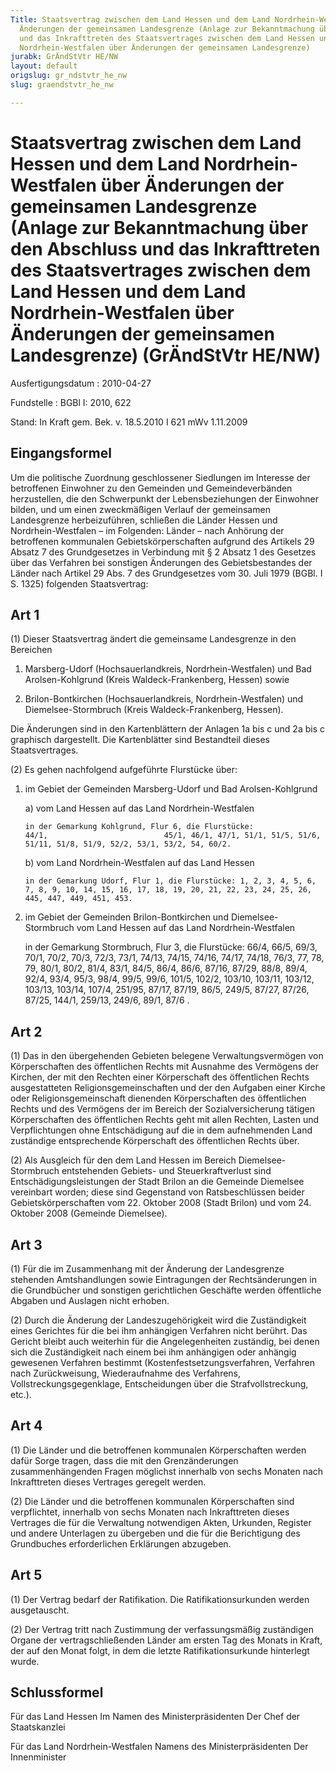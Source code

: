 ```yaml
---
Title: Staatsvertrag zwischen dem Land Hessen und dem Land Nordrhein-Westfalen über
  Änderungen der gemeinsamen Landesgrenze (Anlage zur Bekanntmachung über den Abschluss
  und das Inkrafttreten des Staatsvertrages zwischen dem Land Hessen und dem Land
  Nordrhein-Westfalen über Änderungen der gemeinsamen Landesgrenze)
jurabk: GrÄndStVtr HE/NW
layout: default
origslug: gr_ndstvtr_he_nw
slug: graendstvtr_he_nw

---
```


# Staatsvertrag zwischen dem Land Hessen und dem Land Nordrhein-Westfalen über Änderungen der gemeinsamen Landesgrenze (Anlage zur Bekanntmachung über den Abschluss und das Inkrafttreten des Staatsvertrages zwischen dem Land Hessen und dem Land Nordrhein-Westfalen über Änderungen der gemeinsamen Landesgrenze) (GrÄndStVtr HE/NW)

Ausfertigungsdatum
:   2010-04-27

Fundstelle
:   BGBl I: 2010, 622

Stand: In Kraft gem. Bek. v. 18.5.2010 I 621 mWv 1.11.2009

## Eingangsformel

Um die politische Zuordnung geschlossener Siedlungen im Interesse der betroffenen Einwohner zu den Gemeinden und Gemeindeverbänden herzustellen, die den Schwerpunkt der Lebensbeziehungen der Einwohner bilden, und um einen zweckmäßigen Verlauf der gemeinsamen Landesgrenze herbeizuführen, schließen die Länder Hessen und Nordrhein-Westfalen – im Folgenden: Länder – nach Anhörung der betroffenen kommunalen Gebietskörperschaften aufgrund des Artikels 29 Absatz 7 des Grundgesetzes in Verbindung mit § 2 Absatz 1 des Gesetzes über das Verfahren bei sonstigen Änderungen des Gebietsbestandes der Länder nach Artikel 29 Abs. 7 des Grundgesetzes vom 30. Juli 1979 (BGBl. I S. 1325) folgenden Staatsvertrag:


## Art 1

(1) Dieser Staatsvertrag ändert die gemeinsame Landesgrenze in den Bereichen

1.  Marsberg-Udorf (Hochsauerlandkreis, Nordrhein-Westfalen) und Bad Arolsen-Kohlgrund (Kreis Waldeck-Frankenberg, Hessen) sowie


2.  Brilon-Bontkirchen (Hochsauerlandkreis, Nordrhein-Westfalen) und Diemelsee-Stormbruch (Kreis Waldeck-Frankenberg, Hessen).



Die Änderungen sind in den Kartenblättern der Anlagen 1a bis c und 2a bis c graphisch dargestellt. Die Kartenblätter sind Bestandteil dieses Staatsvertrages.

(2) Es gehen nachfolgend aufgeführte Flurstücke über:

1.  im Gebiet der Gemeinden Marsberg-Udorf und Bad Arolsen-Kohlgrund

    a)  vom Land Hessen auf das Land Nordrhein-Westfalen

        in der Gemarkung Kohlgrund, Flur 6, die Flurstücke:
        44/1,                          45/1, 46/1, 47/1, 51/1, 51/5, 51/6, 51/11, 51/8, 51/9, 52/2, 53/1, 53/2, 54, 60/2.


    b)  vom Land Nordrhein-Westfalen auf das Land Hessen

        in der Gemarkung Udorf, Flur 1, die Flurstücke: 1, 2, 3, 4, 5, 6, 7, 8, 9, 10, 14, 15, 16, 17, 18, 19, 20, 21, 22, 23, 24, 25, 26, 445, 447, 449, 451, 453.





2.  im Gebiet der Gemeinden Brilon-Bontkirchen und Diemelsee-Stormbruch vom Land Hessen auf das Land Nordrhein-Westfalen

    in der Gemarkung Stormbruch, Flur 3, die Flurstücke: 66/4, 66/5, 69/3, 70/1, 70/2, 70/3, 72/3,
    73/1,                    74/13, 74/15,
    74/16,                    74/17, 74/18, 76/3, 77, 78, 79, 80/1, 80/2, 81/4,
    83/1,                    84/5, 86/4, 86/6,
    87/16,                    87/29, 88/8, 89/4, 92/4,
    93/4,                    95/3, 98/4,
    99/5,                    99/6, 101/5, 102/2, 103/10, 103/11, 103/12, 103/13, 103/14, 107/4, 251/95, 87/17, 87/19, 86/5, 249/5, 87/27, 87/26, 87/25, 144/1, 259/13, 249/6, 89/1,
    87/6                   .





## Art 2

(1) Das in den übergehenden Gebieten belegene Verwaltungsvermögen von Körperschaften des öffentlichen Rechts mit Ausnahme des Vermögens der Kirchen, der mit den Rechten einer Körperschaft des öffentlichen Rechts ausgestatteten Religionsgemeinschaften und der den Aufgaben einer Kirche oder Religionsgemeinschaft dienenden Körperschaften des öffentlichen Rechts und des Vermögens der im Bereich der Sozialversicherung tätigen Körperschaften des öffentlichen Rechts geht mit allen Rechten, Lasten und Verpflichtungen ohne Entschädigung auf die in dem aufnehmenden Land zuständige entsprechende Körperschaft des öffentlichen Rechts über.

(2) Als Ausgleich für den dem Land Hessen im Bereich Diemelsee-Stormbruch entstehenden Gebiets- und Steuerkraftverlust sind Entschädigungsleistungen der Stadt Brilon an die Gemeinde Diemelsee vereinbart worden; diese sind Gegenstand von Ratsbeschlüssen beider Gebietskörperschaften vom 22. Oktober 2008 (Stadt Brilon) und vom 24. Oktober 2008 (Gemeinde Diemelsee).


## Art 3

(1) Für die im Zusammenhang mit der Änderung der Landesgrenze stehenden Amtshandlungen sowie Eintragungen der Rechtsänderungen in die Grundbücher und sonstigen gerichtlichen Geschäfte werden öffentliche Abgaben und Auslagen nicht erhoben.

(2) Durch die Änderung der Landeszugehörigkeit wird die Zuständigkeit eines Gerichtes für die bei ihm anhängigen Verfahren nicht berührt. Das Gericht bleibt auch weiterhin für die Angelegenheiten zuständig, bei denen sich die Zuständigkeit nach einem bei ihm anhängigen oder anhängig gewesenen Verfahren bestimmt (Kostenfestsetzungsverfahren, Verfahren nach Zurückweisung, Wiederaufnahme des Verfahrens, Vollstreckungsgegenklage, Entscheidungen über die Strafvollstreckung, etc.).


## Art 4

(1) Die Länder und die betroffenen kommunalen Körperschaften werden dafür Sorge tragen, dass die mit den Grenzänderungen zusammenhängenden Fragen möglichst innerhalb von sechs Monaten nach Inkrafttreten dieses Vertrages geregelt werden.

(2) Die Länder und die betroffenen kommunalen Körperschaften sind verpflichtet, innerhalb von sechs Monaten nach Inkrafttreten dieses Vertrages die für die Verwaltung notwendigen Akten, Urkunden, Register und andere Unterlagen zu übergeben und die für die Berichtigung des Grundbuches erforderlichen Erklärungen abzugeben.


## Art 5

(1) Der Vertrag bedarf der Ratifikation. Die Ratifikationsurkunden werden ausgetauscht.

(2) Der Vertrag tritt nach Zustimmung der verfassungsmäßig zuständigen Organe der vertragschließenden Länder am ersten Tag des Monats in Kraft, der auf den Monat folgt, in dem die letzte Ratifikationsurkunde hinterlegt wurde.


## Schlussformel

Für das Land Hessen
Im Namen des Ministerpräsidenten
Der Chef der Staatskanzlei

Für das Land Nordrhein-Westfalen
Namens des Ministerpräsidenten
Der Innenminister

